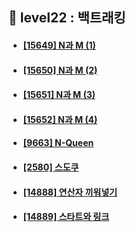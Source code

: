 ## 🥾 level22 : 백트래킹
- #### [[15649] N과 M (1)](https://www.acmicpc.net/problem/15649)
- #### [[15650] N과 M (2)](https://www.acmicpc.net/problem/15650)
- #### [[15651] N과 M (3)](https://www.acmicpc.net/problem/15651)
- #### [[15652] N과 M (4)](https://www.acmicpc.net/problem/15652)
- #### [[9663] N-Queen](https://www.acmicpc.net/problem/9663)
- #### [[2580] 스도쿠](https://www.acmicpc.net/problem/2580)
- #### [[14888] 연산자 끼워넣기](https://www.acmicpc.net/problem/14888)
- #### [[14889] 스타트와 링크](https://www.acmicpc.net/problem/14889)  